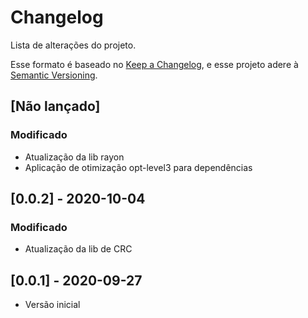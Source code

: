# Changelog
Lista de alterações do projeto.

Esse formato é baseado no [Keep a Changelog](https://keepachangelog.com/pt/1.0.0/),
e esse projeto adere à [Semantic Versioning](https://semver.org/spec/v2.0.0.html).

## [Não lançado]
### Modificado
- Atualização da lib rayon
- Aplicação de otimização opt-level3 para dependências

## [0.0.2] - 2020-10-04
### Modificado
- Atualização da lib de CRC

## [0.0.1] - 2020-09-27
- Versão inicial